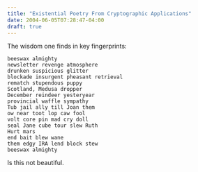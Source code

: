 ```yaml
---
title: "Existential Poetry From Cryptographic Applications"
date: 2004-06-05T07:28:47-04:00
draft: true
---
```


The wisdom one finds in key fingerprints:

    beeswax almighty
    newsletter revenge atmosphere
    drunken suspicious glitter
    blockade insurgent pheasant retrieval 
    rematch stupendous puppy
    Scotland, Medusa dropper
    December reindeer yesteryear
    provincial waffle sympathy
    Tub jail ally till Joan them
    ow near toot lop caw fool
    volt core pin mad cry doll
    seal Jane cube tour slew Ruth
    Hurt mars
    end bait blew wane
    them edgy IRA lend block stew
    beeswax almighty

Is this not beautiful.

